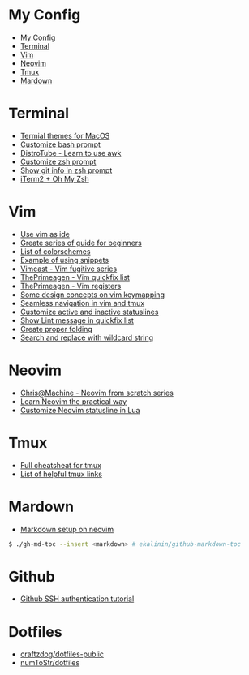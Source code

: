 # My Config

<!--ts-->
* [My Config](#my-config)
* [Terminal](#terminal)
* [Vim](#vim)
* [Neovim](#neovim)
* [Tmux](#tmux)
* [Mardown](#mardown)

<!-- Added by: jjjjj, at: Sat Sep 24 01:47:17 CST 2022 -->

<!--te-->

# Terminal
+ [Termial themes for MacOS](https://github.com/lysyi3m/macos-terminal-themes)
+ [Customize bash prompt](https://phoenixnap.com/kb/change-bash-prompt-linux)
+ [DistroTube - Learn to use awk](https://youtu.be/9YOZmI-zWok)
+ [Customize zsh prompt](https://scriptingosx.com/2019/07/moving-to-zsh-06-customizing-the-zsh-prompt/)
+ [Show git info in zsh prompt](https://arjanvandergaag.nl/blog/customize-zsh-prompt-with-vcs-info.html)
+ [iTerm2 + Oh My Zsh](https://pjchender.dev/app/mac-terminal-iterm2/)

# Vim
+ [Use vim as ide](https://github.com/yangyangwithgnu/use_vim_as_ide)
+ [Greate series of guide for beginners](https://thevaluable.dev/vim-beginner/)
+ [List of colorschemes](https://vimcolorschemes.com)
+ [Example of using snippets](https://castel.dev/post/lecture-notes-1/)
+ [Vimcast - Vim fugitive series](http://vimcasts.org/blog/2011/05/the-fugitive-series/)
+ [ThePrimeagen - Vim quickfix list](https://youtu.be/IoyW8XYGqjM)
+ [ThePrimeagen - Vim registers](https://youtu.be/Q5eDxR7bU2k)
+ [Some design concepts on vim keymapping](https://medium.com/@lakshmankumar12/vim-and-key-mapping-f02db3f88b58)
+ [Seamless navigation in vim and tmux](https://www.bugsnag.com/blog/tmux-and-vim)
+ [Customize active and inactive statuslines](https://jip.dev/posts/a-simpler-vim-statusline/)
+ [Show Lint message in quickfix list](https://ys-hayashi.me/2016/05/vim-nlint/)
+ [Create proper folding](https://jdhao.github.io/2019/08/16/nvim_config_folding/)
+ [Search and replace with wildcard string](https://stackoverflow.com/questions/10336609/is-it-possible-to-use-find-and-replace-on-a-wildcard-string-in-vim)

# Neovim
+ [Chris@Machine - Neovim from scratch series](https://youtube.com/playlist?list=PLhoH5vyxr6Qq41NFL4GvhFp-WLd5xzIzZ)
+ [Learn Neovim the practical way](https://alpha2phi.medium.com/learn-neovim-the-practical-way-8818fcf4830f#545a)
+ [Customize Neovim statusline in Lua](https://nuxsh.is-a.dev/blog/custom-nvim-statusline.html)

# Tmux
+ [Full cheatsheat for tmux](https://tmuxcheatsheet.com)
+ [List of helpful tmux links](https://github.com/rothgar/awesome-tmux)

# Mardown
+ [Markdown setup on neovim](https://zhuanlan.zhihu.com/p/84773275)

```bash
$ ./gh-md-toc --insert <markdown> # ekalinin/github-markdown-toc
```

# Github
+ [Github SSH authentication tutorial](https://andy6804tw.github.io/2021/08/14/token-authentication-requirements-for-git-operations/)

# Dotfiles
+ [craftzdog/dotfiles-public](https://github.com/craftzdog/dotfiles-public)
+ [numToStr/dotfiles](https://github.com/numToStr/dotfiles)

